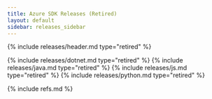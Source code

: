```yaml
---
title: Azure SDK Releases (Retired)
layout: default
sidebar: releases_sidebar
---
```

{% include releases/header.md type="retired" %}

{% include releases/dotnet.md type="retired" %}
{% include releases/java.md type="retired" %}
{% include releases/js.md type="retired" %}
{% include releases/python.md type="retired" %}

{% include refs.md %}